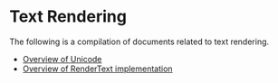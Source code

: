 # Text Rendering

The following is a compilation of documents related to text rendering.

* [Overview of Unicode](/docs/ui/text_rendering/unicode_overview.md)
* [Overview of RenderText implementation](render_text_overview.md)
